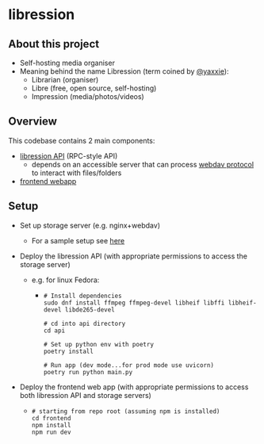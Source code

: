 # libression
## About this project
- Self-hosting media organiser
- Meaning behind the name Libression (term coined by [@yaxxie](https://github.com/yaxxie)):
  - Librarian (organiser)
  - Libre (free, open source, self-hosting)
  - Impression (media/photos/videos)

## Overview
This codebase contains 2 main components:
- [libression API](./api/) (RPC-style API)
  - depends on an accessible server that can process [webdav protocol](https://en.wikipedia.org/wiki/WebDAV) to interact with files/folders
- [frontend webapp](./frontend/)

## Setup
- Set up storage server (e.g. nginx+webdav)
  - For a sample setup see [here](./sample_deployment/README.md)
- Deploy the libression API (with appropriate permissions to access the storage server)
  - e.g. for linux Fedora:
    - ```
      # Install dependencies
      sudo dnf install ffmpeg ffmpeg-devel libheif libffi libheif-devel libde265-devel

      # cd into api directory
      cd api
      
      # Set up python env with poetry
      poetry install
      
      # Run app (dev mode...for prod mode use uvicorn)
      poetry run python main.py
      ```

- Deploy the frontend web app (with appropriate permissions to access both libression API and storage servers)
  - ```
    # starting from repo root (assuming npm is installed)
    cd frontend
    npm install
    npm run dev
    ```

